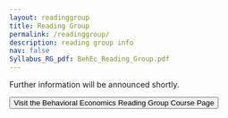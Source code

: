 ```yaml
---
layout: readinggroup
title: Reading Group
permalink: /readinggroup/
description: reading group info 
nav: false
Syllabus_RG_pdf: BehEc_Reading_Group.pdf
---
```


Further information will be announced shortly.

<form action="https://econreadinggroup.github.io">
    <input type="submit" value="Visit the Behavioral Economics Reading Group Course Page" />
</form>
